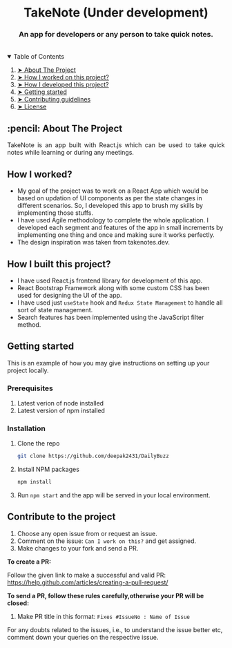 <h1 align="center"> TakeNote (Under development) </h1>
<h3 align="center"> An app for developers or any person to take quick notes. </h3>  
</br>
<details open="open">
  <summary>Table of Contents</summary>
  <ol>
    <li><a href="#about-the-project"> ➤ About The Project</a></li>
    <li><a href="#how-I-worked"> ➤ How I worked on this project?</a></li>
    <li><a href="#how-I-develop">➤ How I developed this project?</a></li>
    <li><a href="#getting-started"> ➤ Getting started</a></li>
     <li><a href="#contribute"> ➤ Contributing guidelines</a></li>
     <li><a href="#license"> ➤ License</a></li>
  </ol>
</details>

<!-- ABOUT THE PROJECT -->
<h2 id="about-the-project"> :pencil: About The Project</h2>

<p align="justify"> 
  TakeNote is an app built with React.js which can be used to take quick notes while learning or during any meetings.
</p>

<!-- How I worked -->
<h2 id="how-I-worked">How I worked? </h2>
<ul>
  <li>My goal of the project was to work on a React App which would be based on updation of UI components as per the state changes in different scenarios. So, I developed this app to brush my skills by implementing those stuffs.</li>
  <li>I have used Agile methodology to complete the whole application. I developed each segment and features of the app in small increments by implementing one thing and once and making sure it works perfectly.</li>
  <li>The design inspiration was taken from takenotes.dev.</li>
</ul>

<!-- How I developed -->
<h2 id="how-I-develop">How I built this project? </h2>
<ul>
  <li>I have used React.js frontend library for development of this app.</li>
  <li>React Bootstrap Framework along with some custom CSS has been used for designing the UI of the app.</li>
  <li>I have used just <code>useState</code> hook and <code>Redux State Management</code> to handle all sort of state management.</li>
  <li>Search features has been implemented using the JavaScript filter method.</li>
</ul>

<!-- GETTING STARTED -->
<h2 id="getting-started">Getting started</h2>

This is an example of how you may give instructions on setting up your project locally.

### Prerequisites
1. Latest verion of node installed
2. Latest version of npm installed

### Installation

1. Clone the repo
   ```sh
   git clone https://github.com/deepak2431/DailyBuzz
   ```
2. Install NPM packages
   ```sh
   npm install
   ```
 
3. Run ```npm start``` and the app will be served in your local environment.

<h2 id="contribute">Contribute to the project</h2>

1. Choose any open issue from or request an issue.
2. Comment on the issue: `Can I work on this?` and get assigned.
3. Make changes to your fork and send a PR.

**To create a PR:**

Follow the given link to make a successful and valid PR: https://help.github.com/articles/creating-a-pull-request/

**To send a PR, follow these rules carefully,**otherwise your PR will be closed**:**

1. Make PR title in this format: `Fixes #IssueNo : Name of Issue`

For any doubts related to the issues, i.e., to understand the issue better etc, comment down your queries on the respective issue.




    

